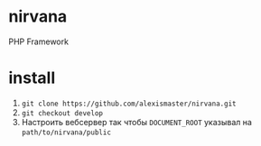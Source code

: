 # nirvana
PHP Framework


# install

1. `git clone https://github.com/alexismaster/nirvana.git`
2. `git checkout develop`
3. Настроить вебсервер так чтобы `DOCUMENT_ROOT` указывал на `path/to/nirvana/public`

